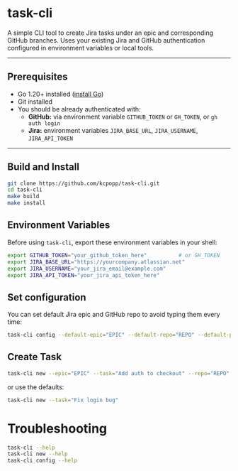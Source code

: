 # task-cli

A simple CLI tool to create Jira tasks under an epic and corresponding GitHub branches. Uses your existing Jira and GitHub authentication configured in environment variables or local tools.

---

## Prerequisites

- Go 1.20+ installed ([install Go](https://go.dev/doc/install))
- Git installed
- You should be already authenticated with:
  - **GitHub:** via environment variable `GITHUB_TOKEN` or `GH_TOKEN`, or `gh auth login`
  - **Jira:** environment variables `JIRA_BASE_URL`, `JIRA_USERNAME`, `JIRA_API_TOKEN`

---

## Build and Install

```bash
git clone https://github.com/kcpopp/task-cli.git
cd task-cli
make build
make install
```

## Environment Variables

Before using `task-cli`, export these environment variables in your shell:

```bash
export GITHUB_TOKEN="your_github_token_here"          # or GH_TOKEN
export JIRA_BASE_URL="https://yourcompany.atlassian.net"
export JIRA_USERNAME="your_jira_email@example.com"
export JIRA_API_TOKEN="your_jira_api_token_here"
```

## Set configuration

You can set default Jira epic and GitHub repo to avoid typing them every time:

```bash
task-cli config --default-epic="EPIC" --default-repo="REPO" --default-project="PROJECT" --jira-base-url="https://yourcompany.atlassian.net"
```

## Create Task

```bash
task-cli new --epic="EPIC" --task="Add auth to checkout" --repo="REPO" --project="PROJECT"
```

or use the defaults:

```bash
task-cli new --task="Fix login bug"
```

# Troubleshooting

```bash
task-cli --help
task-cli new --help
task-cli config --help
```
